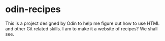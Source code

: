 # odin-recipes

This is a project designed by Odin to help me figure out 
how to use HTML and other Git related skills.
I am to make it a website of recipes? We shall see.